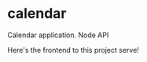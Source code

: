 # calendar
Calendar application. Node API 
<p>Here's the <a hre="https://github.com/rpjansma/calendarFrontend">frontend</a> to this project serve!</p>
